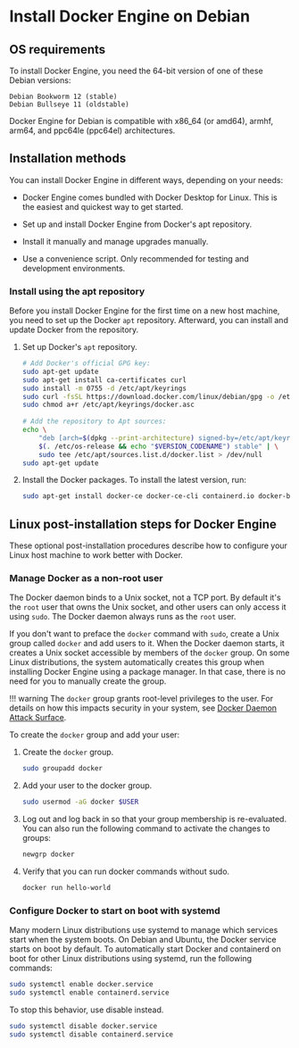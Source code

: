 # Install Docker Engine on Debian

## OS requirements

To install Docker Engine, you need the 64-bit version of one of these Debian versions:

    Debian Bookworm 12 (stable)
    Debian Bullseye 11 (oldstable)

Docker Engine for Debian is compatible with x86_64 (or amd64), armhf, arm64, and ppc64le (ppc64el) architectures.

## Installation methods

You can install Docker Engine in different ways, depending on your needs:

* Docker Engine comes bundled with Docker Desktop for Linux. This is the easiest and quickest way to get started.

* Set up and install Docker Engine from Docker's apt repository.

* Install it manually and manage upgrades manually.

* Use a convenience script. Only recommended for testing and development environments.

### Install using the apt repository

Before you install Docker Engine for the first time on a new host machine, you need to set up the Docker `apt` repository. Afterward, you can install and update Docker from the repository.

1. Set up Docker's `apt` repository.
    ```bash
    # Add Docker's official GPG key:
    sudo apt-get update
    sudo apt-get install ca-certificates curl
    sudo install -m 0755 -d /etc/apt/keyrings
    sudo curl -fsSL https://download.docker.com/linux/debian/gpg -o /etc/apt/keyrings/docker.asc
    sudo chmod a+r /etc/apt/keyrings/docker.asc
        
    # Add the repository to Apt sources:
    echo \
        "deb [arch=$(dpkg --print-architecture) signed-by=/etc/apt/keyrings/docker.asc] https://download.docker.com/linux/debian \
        $(. /etc/os-release && echo "$VERSION_CODENAME") stable" | \
        sudo tee /etc/apt/sources.list.d/docker.list > /dev/null
    sudo apt-get update
    ```
2. Install the Docker packages.
    To install the latest version, run:

    ```bash
    sudo apt-get install docker-ce docker-ce-cli containerd.io docker-buildx-plugin docker-compose-plugin
    ```

## Linux post-installation steps for Docker Engine

These optional post-installation procedures describe how to configure your Linux host machine to work better with Docker.

### Manage Docker as a non-root user

The Docker daemon binds to a Unix socket, not a TCP port. By default it's the `root` user that owns the Unix socket, and other users can only access it using `sudo`. The Docker daemon always runs as the `root` user.

If you don't want to preface the `docker` command with `sudo`, create a Unix group called `docker` and add users to it. When the Docker daemon starts, it creates a Unix socket accessible by members of the `docker` group. On some Linux distributions, the system automatically creates this group when installing Docker Engine using a package manager. In that case, there is no need for you to manually create the group.

!!! warning
    The `docker` group grants root-level privileges to the user. For details on how this impacts security in your system, see [Docker Daemon Attack Surface](https://docs.docker.com/engine/security/#docker-daemon-attack-surface).

To create the `docker` group and add your user:

1. Create the `docker` group.
    ```bash
    sudo groupadd docker
    ```

2. Add your user to the docker group.
    ```bash
    sudo usermod -aG docker $USER
    ```

3. Log out and log back in so that your group membership is re-evaluated.
    You can also run the following command to activate the changes to groups:
    ```bash
    newgrp docker
    ```

4. Verify that you can run docker commands without sudo.
    ```bash
    docker run hello-world
    ```

### Configure Docker to start on boot with systemd

Many modern Linux distributions use systemd to manage which services start when the system boots. On Debian and Ubuntu, the Docker service starts on boot by default. To automatically start Docker and containerd on boot for other Linux distributions using systemd, run the following commands:

```bash
sudo systemctl enable docker.service
sudo systemctl enable containerd.service
```

To stop this behavior, use disable instead.

```bash
sudo systemctl disable docker.service
sudo systemctl disable containerd.service
```


    
    
